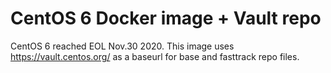 # CentOS 6 Docker image + Vault repo
CentOS 6 reached EOL Nov.30 2020. This image uses https://vault.centos.org/ as a baseurl for base and fasttrack repo files.